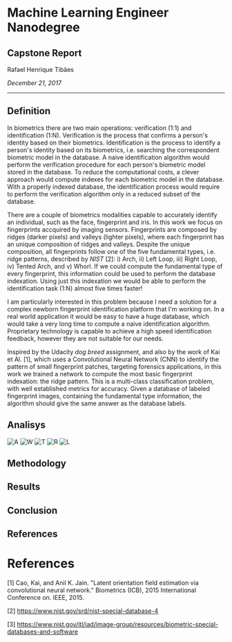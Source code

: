 # Machine Learning Engineer Nanodegree

## Capstone Report

Rafael Henrique Tibães

_December 21, 2017_

---

## Definition

In biometrics there are two main operations: verification (1:1) and identification (1:N). Verification is the process that confirms a person's identity based on their biometrics. Identification is the process to identify a person's identity based on its biometrics, i.e. searching the correspondent biometric model in the database. A naive identification algorithm would perform the verification procedure for each person's biometric model stored in the database. To reduce the computational costs, a clever approach would compute indexes for each biometric model in the database. With a properly indexed database, the identification process would require to perform the verification algorithm only in a reduced subset of the database.

There are a couple of biometrics modalities capable to accurately identify an individual, such as the face, fingerprint and iris. In this work we focus on fingerprints accquired by imaging sensors. Fingerprints are composed by ridges (darker pixels) and valleys (lighter pixels), where each fingerprint has an unique composition of ridges and valleys. Despite the unique composition, all fingerprints follow one of the five fundamental types, i.e. ridge patterns, described by _NIST_ [2]: i) Arch, ii) Left Loop, iii) Right Loop, iv) Tented Arch, and v) Whorl. If we could compute the fundamental type of every fingerprint, this information could be used to perform the database indexation. Using just this indexation we would be able to perform the identification task (1:N) almost five times faster!

I am particularly interested in this problem because I need a solution for a complex newborn fingerprint identification platform that I'm working on. In a real world application it would be easy to have a huge database, which would take a very long time to compute a naive identification algorithm. Proprietary technology is capable to achieve a high speed identification feedback, however they are not suitable for our needs.

Inspired by the Udacity _dog breed_ assignment, and also by the work of Kai et Al. [1], which uses a Convolutional Neural Network (CNN) to identify the pattern of small fingerprint patches, targeting forensics applications,  in this work we trained a network to compute the most basic fingerprint indexation: the ridge pattern. This is a multi-class classification problem, with well established metrics for accuracy. Given a database of labeled fingerprint images, containing the fundamental type information, the algorithm should give the same answer as the database labels.

## Analisys

![A](img/A.png)
![W](img/W.png)
![T](img/T.png)
![R](img/R.png)
![L](img/L.png)

## Methodology

## Results

## Conclusion

## References

# References

[1] Cao, Kai, and Anil K. Jain. "Latent orientation field estimation via convolutional neural network." Biometrics (ICB), 2015 International Conference on. IEEE, 2015.

[2] https://www.nist.gov/srd/nist-special-database-4

[3] https://www.nist.gov/itl/iad/image-group/resources/biometric-special-databases-and-software
